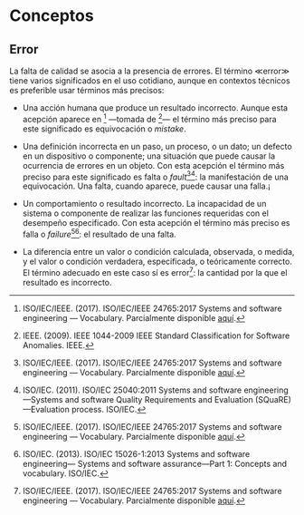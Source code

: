 # Conceptos

## Error

La falta de calidad se asocia a la presencia de errores. El término ≪error≫
tiene varios significados en el uso cotidiano, aunque en contextos técnicos
es preferible usar términos más precisos:

* Una acción humana que produce un resultado incorrecto. Aunque esta acepción
  aparece en [^1] —tomada de [^2]— el término más preciso para este
  significado es equivocación o *mistake*.

* Una definición incorrecta en un paso, un proceso, o un dato; un defecto en un
  dispositivo o componente; una situación que puede causar la ocurrencia de
  errores en un objeto. Con esta acepción el término más preciso para este
  significado es falta o *fault*[^1][^3]: la manifestación de una equivocación. Una
  falta, cuando aparece, puede causar una falla.¡

* Un comportamiento o resultado incorrecto. La incapacidad de un sistema o
  componente de realizar las funciones requeridas con el desempeño especificado.
  Con esta acepción el término más
  preciso es falla o *failure*[^1][^4]: el resultado de una falta.

* La diferencia entre un valor o condición calculada, observada, o medida, y el
  valor o condición verdadera, especificada, o teóricamente correcto. El
  término adecuado en este caso sí es error[^1]: la cantidad por la que el resultado
  es incorrecto.

[^1]: ISO/IEC/IEEE. (2017). ISO/IEC/IEEE 24765:2017 Systems and software
    engineering — Vocabulary. Parcialmente disponible
    [aquí](https://www.iso.org/obp/ui/en/#iso:std:iso-iec-ieee:24765:ed-2:v1:en).

[^2]: IEEE. (2009). IEEE 1044-2009 IEEE Standard Classification for Software
    Anomalies. IEEE.

[^3]: ISO/IEC. (2011). ISO/IEC 25040:2011 Systems and software
    engineering—Systems and software Quality Requirements and Evaluation
    (SQuaRE)—Evaluation process. ISO/IEC.

[^4]: ISO/IEC. (2013). ISO/IEC 15026-1:2013 Systems and software engineering—
    Systems and software assurance—Part 1: Concepts and vocabulary. ISO/IEC.
